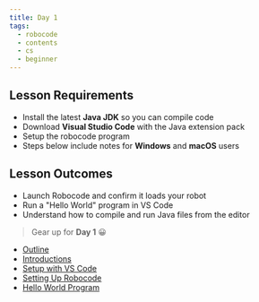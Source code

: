 ```yaml
---
title: Day 1
tags:
  - robocode
  - contents
  - cs
  - beginner
---
```


## Lesson Requirements

* Install the latest **Java JDK** so you can compile code
* Download **Visual Studio Code** with the Java extension pack
* Setup the robocode program
* Steps below include notes for **Windows** and **macOS** users

## Lesson Outcomes

* Launch Robocode and confirm it loads your robot
* Run a "Hello World" program in VS Code
* Understand how to compile and run Java files from the editor

> Gear up for **Day 1** 😀
- [Outline](/robocode/Day-1/00_java_intro)
- [Introductions](/robocode/Day-1/introductions)
- [Setup with VS Code](/robocode/Day-1/01_setup_vscode)
- [Setting Up Robocode](/robocode/Day-1/02_setting_up)
- [Hello World Program](/robocode/Day-1/03_hello_world)
